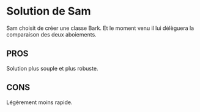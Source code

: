 # Solution de Sam
Sam choisit de créer une classe Bark.
Et le moment venu il lui délèguera la comparaison des deux aboiements.

## PROS
Solution plus souple et plus robuste.

## CONS
Légèrement moins rapide.